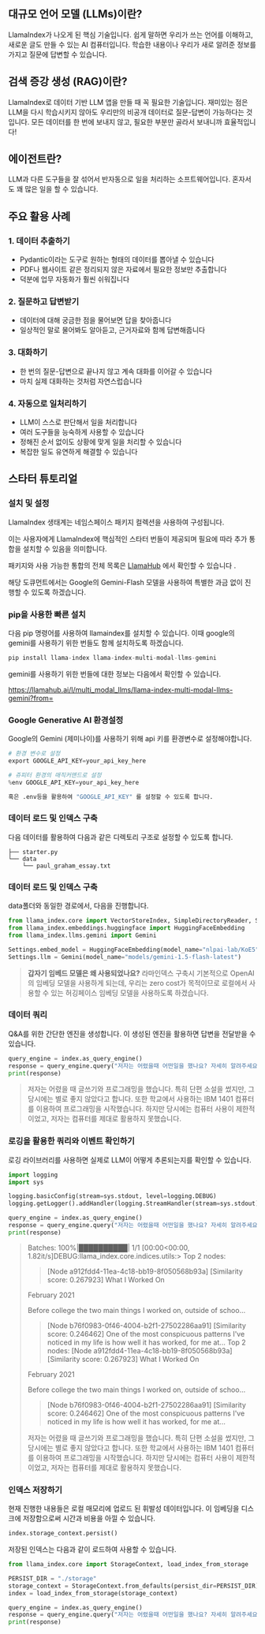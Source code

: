 ## 대규모 언어 모델 (LLMs)이란?

LlamaIndex가 나오게 된 핵심 기술입니다. 쉽게 말하면 우리가 쓰는 언어를 이해하고, 새로운 글도 만들 수 있는 AI 컴퓨터입니다. 학습한 내용이나 우리가 새로 알려준 정보를 가지고 질문에 답변할 수 있습니다.

## 검색 증강 생성 (RAG)이란?

LlamaIndex로 데이터 기반 LLM 앱을 만들 때 꼭 필요한 기술입니다. 재미있는 점은 LLM을 다시 학습시키지 않아도 우리만의 비공개 데이터로 질문-답변이 가능하다는 것입니다. 모든 데이터를 한 번에 보내지 않고, 필요한 부분만 골라서 보내니까 효율적입니다!

## 에이전트란?

LLM과 다른 도구들을 잘 섞어서 반자동으로 일을 처리하는 소프트웨어입니다. 혼자서도 꽤 많은 일을 할 수 있습니다.

## 주요 활용 사례

### 1. 데이터 추출하기

- Pydantic이라는 도구로 원하는 형태의 데이터를 뽑아낼 수 있습니다
- PDF나 웹사이트 같은 정리되지 않은 자료에서 필요한 정보만 추출합니다
- 덕분에 업무 자동화가 훨씬 쉬워집니다

### 2. 질문하고 답변받기

- 데이터에 대해 궁금한 점을 물어보면 답을 찾아줍니다
- 일상적인 말로 물어봐도 알아듣고, 근거자료와 함께 답변해줍니다

### 3. 대화하기

- 한 번의 질문-답변으로 끝나지 않고 계속 대화를 이어갈 수 있습니다
- 마치 실제 대화하는 것처럼 자연스럽습니다

### 4. 자동으로 일처리하기

- LLM이 스스로 판단해서 일을 처리합니다
- 여러 도구들을 능숙하게 사용할 수 있습니다
- 정해진 순서 없이도 상황에 맞게 일을 처리할 수 있습니다
- 복잡한 일도 유연하게 해결할 수 있습니다

## 스타터 튜토리얼

### 설치 및 설정

LlamaIndex 생태계는 네임스페이스 패키지 컬렉션을 사용하여 구성됩니다.

이는 사용자에게 LlamaIndex에 핵심적인 스타터 번들이 제공되며 필요에 따라 추가 통합을 설치할 수 있음을 의미합니다.

패키지와 사용 가능한 통합의 전체 목록은 [LlamaHub](https://llamahub.ai/) 에서 확인할 수 있습니다 .

해당 도큐먼트에서는 Google의 Gemini-Flash 모델을 사용하여 특별한 과금 없이 진행할 수 있도록 하겠습니다.

### pip을 사용한 빠른 설치

다음 pip 명령어를 사용하여 llamaindex를 설치할 수 있습니다. 이때 google의 gemini를 사용하기 위한 번들도 함께 설치하도록 하겠습니다.

```jsx
pip install llama-index llama-index-multi-modal-llms-gemini
```

gemini를 사용하기 위한 번들에 대한 정보는 다음에서 확인할 수 있습니다.

https://llamahub.ai/l/multi_modal_llms/llama-index-multi-modal-llms-gemini?from=

### Google Generative AI 환경설정

Google의 Gemini (제미나이)를 사용하기 위해 api 키를 환경변수로 설정해야합니다.

```python
# 환경 변수로 설정
export GOOGLE_API_KEY=your_api_key_here

# 쥬피터 환경의 매직커맨드로 설정
%env GOOGLE_API_KEY=your_api_key_here

혹은 .env등을 활용하여 "GOOGLE_API_KEY" 를 설정할 수 있도록 합니다.
```

### 데이터 로드 및 인덱스 구축

다음 데이터를 활용하여 다음과 같은 디렉토리 구조로 설정할 수 있도록 합니다.

```
├── starter.py
└── data
    └── paul_graham_essay.txt
```

### 데이터 로드 및 인덱스 구축

data폴더와 동일한 경로에서, 다음을 진행합니다.

```python
from llama_index.core import VectorStoreIndex, SimpleDirectoryReader, Settings
from llama_index.embeddings.huggingface import HuggingFaceEmbedding
from llama_index.llms.gemini import Gemini

Settings.embed_model = HuggingFaceEmbedding(model_name="nlpai-lab/KoE5")
Settings.llm = Gemini(model_name="models/gemini-1.5-flash-latest")
```

> **갑자기 임베드 모델은 왜 사용되었나요?**
라마인덱스 구축시 기본적으로 OpenAI의 임베딩 모델을 사용하게 되는데, 우리는 zero cost가 목적이므로 로컬에서 사용할 수 있는 허깅페이스 임베딩 모델을 사용하도록 하겠습니다.
> 

### 데이터 쿼리

Q&A를 위한 간단한 엔진을 생성합니다. 이 생성된 엔진을 활용하면 답변을 전달받을 수 있습니다.

```python
query_engine = index.as_query_engine()
response = query_engine.query("저자는 어렸을때 어떤일을 했나요? 자세히 알려주세요.")
print(response)
```

> 저자는 어렸을 때 글쓰기와 프로그래밍을 했습니다. 특히 단편 소설을 썼지만, 그 당시에는 별로 좋지 않았다고 합니다. 또한 학교에서 사용하는 IBM 1401 컴퓨터를 이용하여 프로그래밍을 시작했습니다. 하지만 당시에는 컴퓨터 사용이 제한적이었고, 저자는 컴퓨터를 제대로 활용하지 못했습니다.
> 

### 로깅을 활용한 쿼리와 이벤트 확인하기

로깅 라이브러리를 사용하면 실제로 LLM이 어떻게 추론되는지를 확인할 수 있습니다.

```python
import logging
import sys

logging.basicConfig(stream=sys.stdout, level=logging.DEBUG)
logging.getLogger().addHandler(logging.StreamHandler(stream=sys.stdout))

query_engine = index.as_query_engine()
response = query_engine.query("저자는 어렸을때 어떤일을 했나요? 자세히 알려주세요.")
print(response)
```

> Batches: 100%|██████████| 1/1 [00:00<00:00,  1.82it/s]DEBUG:llama_index.core.indices.utils:> Top 2 nodes:
> 
> 
> > [Node a912fdd4-11ea-4c18-bb19-8f050568b93a] [Similarity score:             0.267923] What I Worked On
> > 
> 
> February 2021
> 
> Before college the two main things I worked on, outside of schoo...
> 
> > [Node b76f0983-0f46-4004-b2f1-27502286aa91] [Similarity score:             0.246462] One of the most conspicuous patterns I've noticed in my life is how well it has worked, for me at...
> Top 2 nodes:
> [Node a912fdd4-11ea-4c18-bb19-8f050568b93a] [Similarity score:             0.267923] What I Worked On
> > 
> 
> February 2021
> 
> Before college the two main things I worked on, outside of schoo...
> 
> > [Node b76f0983-0f46-4004-b2f1-27502286aa91] [Similarity score:             0.246462] One of the most conspicuous patterns I've noticed in my life is how well it has worked, for me at...
> > 
> 
> 저자는 어렸을 때 글쓰기와 프로그래밍을 했습니다. 특히 단편 소설을 썼지만, 그 당시에는 별로 좋지 않았다고 합니다. 또한 학교에서 사용하는 IBM 1401 컴퓨터를 이용하여 프로그래밍을 시작했습니다. 하지만 당시에는 컴퓨터 사용이 제한적이었고, 저자는 컴퓨터를 제대로 활용하지 못했습니다.
> 

### 인덱스 저장하기

현재 진행한 내용들은 로컬 매모리에 업로드 된 휘발성 데이터입니다. 이 임베딩을 디스크에 저장함으로써 시간과 비용을 아낄 수 있습니다.

```python
index.storage_context.persist()
```

저장된 인덱스는 다음과 같이 로드하여 사용할 수 있습니다.

```python
from llama_index.core import StorageContext, load_index_from_storage

PERSIST_DIR = "./storage"
storage_context = StorageContext.from_defaults(persist_dir=PERSIST_DIR)
index = load_index_from_storage(storage_context)

query_engine = index.as_query_engine()
response = query_engine.query("저자는 어렸을때 어떤일을 했나요? 자세히 알려주세요.")
print(response)
```